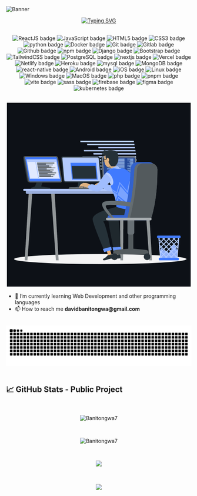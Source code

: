 <img src="./assets/banner.png" alt="Banner" />

<br>

<div align="center">

<a href="https://git.io/typing-svg"><img src="https://readme-typing-svg.demolab.com?font=Castoro&weight=600&size=22&pause=1000&color=1BF2F7&center=true&width=835&lines=Welcome+to+my+Github+profile+😊+!;I'm+Banitongwa+David;Feel+free+to+browse+through+my+Github+profile+🚀" alt="Typing SVG" /></a>
</div>

<br>

<div align="center">
  <img alt="ReactJS badge" src="https://img.shields.io/badge/React-20232A?logo=react">
  <img alt="JavaScript badge" src="https://img.shields.io/badge/JavaScript-2C2F33?logo=javascript">
  <img alt="HTML5 badge" src="https://img.shields.io/badge/HTML5-2C2F33?logo=html5">
  <img alt="CSS3 badge" src="https://img.shields.io/badge/CSS3-2C2F33?logo=css3">
  <img alt="python badge" src="https://img.shields.io/badge/python-2C2F33?logo=python">
  <img alt="Docker badge" src="https://img.shields.io/badge/Docker-2C2F33?logo=docker">
  <img alt="Git badge" src="https://img.shields.io/badge/Git-2C2F33?logo=git">
  <img alt="Gitlab badge" src="https://img.shields.io/badge/Gitlab-2C2F33?logo=gitlab">
  <img alt="Github badge" src="https://img.shields.io/badge/Github-2C2F33?logo=github">
  <img alt="npm badge" src="https://img.shields.io/badge/npm-2C2F33?logo=npm">
  <img alt="Django badge" src="https://img.shields.io/badge/Django-2C2F33?logo=django">
  <img alt="Bootstrap badge" src="https://img.shields.io/badge/Bootstrap-2C2F33?logo=bootstrap">
  <img alt="TailwindCSS badge" src="https://img.shields.io/badge/TailwindCSS-2C2F33?logo=tailwindcss">
  <img alt="PostgreSQL badge" src="https://img.shields.io/badge/PostgreSQL-2C2F33?logo=postgresql">
  <img alt="nextjs badge" src="https://img.shields.io/badge/nextjs-2C2F33?logo=next.js">
  <img alt="Vercel badge" src="https://img.shields.io/badge/Vercel-2C2F33?logo=vercel">
  <img alt="Netlify badge" src="https://img.shields.io/badge/Netlify-2C2F33?logo=netlify">
  <img alt="Heroku badge" src="https://img.shields.io/badge/Heroku-2C2F33?logo=heroku">
  <img alt="mysql badge" src="https://img.shields.io/badge/mysql-2C2F33?logo=mysql">
  <img alt="MongoDB badge" src="https://img.shields.io/badge/MongoDB-2C2F33?logo=mongodb">
  <img alt="react-native badge" src="https://img.shields.io/badge/react-native-2C2F33?logo=react-native">
  <img alt="Android badge" src="https://img.shields.io/badge/Android-2C2F33?logo=android">
  <img alt="iOS badge" src="https://img.shields.io/badge/iOS-2C2F33?logo=ios">
  <img alt="Linux badge" src="https://img.shields.io/badge/Linux-2C2F33?logo=linux">
  <img alt="Windows badge" src="https://img.shields.io/badge/Windows-2C2F33?logo=windows">
  <img alt="MacOS badge" src="https://img.shields.io/badge/MacOS-2C2F33?logo=macos">
  <img alt="php badge" src="https://img.shields.io/badge/php-2C2F33?logo=php">
  <img alt="pnpm badge" src="https://img.shields.io/badge/pnpm-2C2F33?logo=pnpm">
  <img alt="vite badge" src="https://img.shields.io/badge/vite-2C2F33?logo=vite">
  <img alt="sass badge" src="https://img.shields.io/badge/sass-2C2F33?logo=sass">
  <img alt="firebase badge" src="https://img.shields.io/badge/firebase-2C2F33?logo=firebase">
  <img alt="figma badge" src="https://img.shields.io/badge/figma-2C2F33?logo=figma">
  <img alt="kubernetes badge" src="https://img.shields.io/badge/kubernetes-2C2F33?logo=kubernetes">

  
</div>

<br>

<p align="center"><img src="./assets/animation.gif" alt="Banitongwa7" /></p>

<ul>
  <li>🌱 I’m currently learning Web Development and other programming languages</li>
  <li>📫 How to reach me <strong>davidbanitongwa@gmail.com</strong></li>
</ul>

<br>
<div align="center">
<img src="https://github.com/Banitongwa7/Banitongwa7/blob/output/github-contribution-grid-snake.svg" alt="Snake animation" />
</div>
<br>

<h2>📈 GitHub Stats - Public Project</h2>

<br>

<p align="center">
  <img src="https://github-readme-stats.vercel.app/api/top-langs?username=Banitongwa7&show_icons=true&layout=donut&theme=tokyonight" alt="Banitongwa7" bg_color=#808080/>
</p>

<br/>

<p align="center"><img src="https://github-readme-stats.vercel.app/api?username=Banitongwa7&show_icons=true&theme=tokyonight" alt="Banitongwa7" /></p>

<br>

<p align="center"><img src="https://github-readme-streak-stats.herokuapp.com?user=Banitongwa7&theme=tokyonight" /></p>

<br/>

<p align="center"><img src="https://github-readme-activity-graph.vercel.app/graph?username=Banitongwa7&theme=tokyo-night" /></p>
